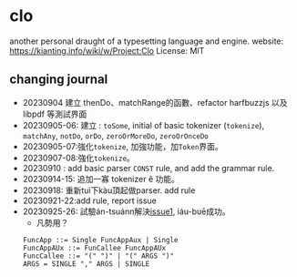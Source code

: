# clo
another personal draught of a typesetting language and engine.
website: https://kianting.info/wiki/w/Project:Clo
License: MIT 

## changing journal
 - 20230904 建立 thenDo、matchRange的函數、refactor harfbuzzjs 以及libpdf 等測試界面
 - 20230905-06: 建立 : `toSome`, initial of basic tokenizer (`tokenize`),
   `matchAny`, `notDo`, `orDo`, `zeroOrMoreDo`, `zeroOrOnceDo`
 - 20230905-07:強化`tokenize`, 加強功能，加`Token`界面。
 - 20230907-08:強化`tokenize`。
 - 20230910 : add basic parser `CONST` rule, and add the grammar rule.
 - 20230914-15: 追加一寡 tokenizer ê 功能。
 - 20230918: 重新tuì下kàu頂起做parser. add rule
 - 20230921-22:add rule, report issue
 - 20230925-26: 試驗án-tsuánn解決[issue1](https://kianting.info/pipermail/clo_kianting.info/2023-September/000004.html), iáu-buē成功。
   - 凡勢用？
    ```
    FuncApp ::= Single FuncAppAux | Single
    FuncAppAUx ::= FunCallee FuncAppAUx
    FuncCallee ::= "(" ")" | "(" ARGS ")"
    ARGS = SINGLE "," ARGS | SINGLE
    ```